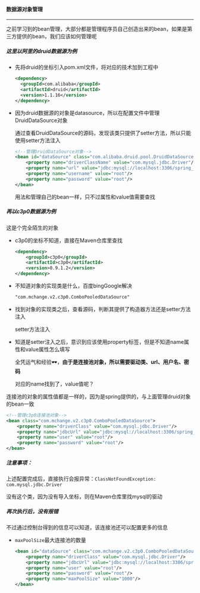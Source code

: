 #### 数据源对象管理

----------------

之前学习到的bean管理，大部分都是管理程序员自己创造出来的bean，如果是第三方提供的bean，我们应该如何管理呢

##### 这里以阿里的druid数据源为例

- 先将druid的坐标引入pom.xml文件，将对应的技术加到工程中

  ```xml
  <dependency>
  	<groupId>com.alibaba</groupId>
  	<artifactId>druid</artifactId>
  	<version>1.1.16</version>
  </dependency>
  ```

- 因为druid数据源的对象是datasource，所以在配置文件中管理DruidDataSource对象

  通过查看DruidDataSource的源码，发现该类只提供了setter方法，所以只能使用setter方法注入

  ```xml
  <!--管理DruidDataSource对象-->
  <bean id="dataSource" class="com.alibaba.druid.pool.DruidDataSource">
      <property name="driverClassName" value="com.mysql.jdbc.Driver"/>
      <property name="url" value="jdbc:mysql://localhost:3306/spring_db"/>
      <property name="username" value="root"/>
      <property name="password" value="root"/>
  </bean>
  ```

  用法和管理自己的bean一样，只不过属性和value值需要查找

##### 再以c3p0数据源为例

这是个完全陌生的对象

- c3p0的坐标不知道，直接在Maven仓库里查找

  ```xml
  <dependency>
      <groupId>c3p0</groupId>
      <artifactId>c3p0</artifactId>
      <version>0.9.1.2</version>
  </dependency>
  ```

- 不知道对象的实现类是什么，百度bingGoogle解决

  ```xml
  "com.mchange.v2.c3p0.ComboPooledDataSource"
  ```

- 找到对象的实现类之后，查看源码，判断其提供了构造器方法还是setter方法注入

  setter方法注入

- 知道是setter注入之后，意识到应该使用property标签，但是不知道name属性和value属性怎么填写

  全凭运气和经验:dark_sunglasses:，**由于是连接池对象，所以需要驱动类、url、用户名、密码**

  对应的name找到了，value值呢？
  
连接池的对象的属性值都是一样的，因为是spring提供的，与上面管理druid对象的bean一致
  
  ```xml
  <!--管理c3p0连接池对象-->
  <bean class="com.mchange.v2.c3p0.ComboPooledDataSource">
      <property name="driverClass" value="com.mysql.jdbc.Driver"/>
      <property name="jdbcUrl" value="jdbc:mysql://localhost:3306/spring_db"/>
      <property name="user" value="root"/>
      <property name="password" value="root"/>
  </bean>
  ```

##### 注意事项：

上述配置完成后，直接执行会报异常：`ClassNotFoundException: com.mysql.jdbc.Driver`

没有这个类，因为没有导入坐标，则在Maven仓库里找mysql的驱动

##### 再次执行后，没有报错

不过通过控制台得到的信息可以知道，该连接池还可以配置更多的信息

- `maxPoolSize`最大连接池的数量

  ```xml
  <bean id="dataSource" class="com.mchange.v2.c3p0.ComboPooledDataSource">
      <property name="driverClass" value="com.mysql.jdbc.Driver"/>
      <property name="jdbcUrl" value="jdbc:mysql://localhost:3306/spring_db"/>
      <property name="user" value="root"/>
      <property name="password" value="root"/>
      <property name="maxPoolSize" value="1000"/>
  </bean>
  ```

  

